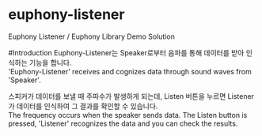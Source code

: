 # euphony-listener
Euphony Listener / Euphony Library Demo Solution

#Introduction
Euphony-Listener는 Speaker로부터 음파를 통해 데이터를 받아 인식하는 기능을 합니다.  
'Euphony-Listener' receives and cognizes data through sound waves from 'Speaker'.  

스피커가 데이터를 보낼 때 주파수가 발생하게 되는데, Listen 버튼을 누르면 Listener가 데이터를 인식하여 그 결과를 확인할 수 있습니다.  
The frequency occurs when the speaker sends data. The Listen button is pressed, 'Listener' recognizes the data and you can check the results.
